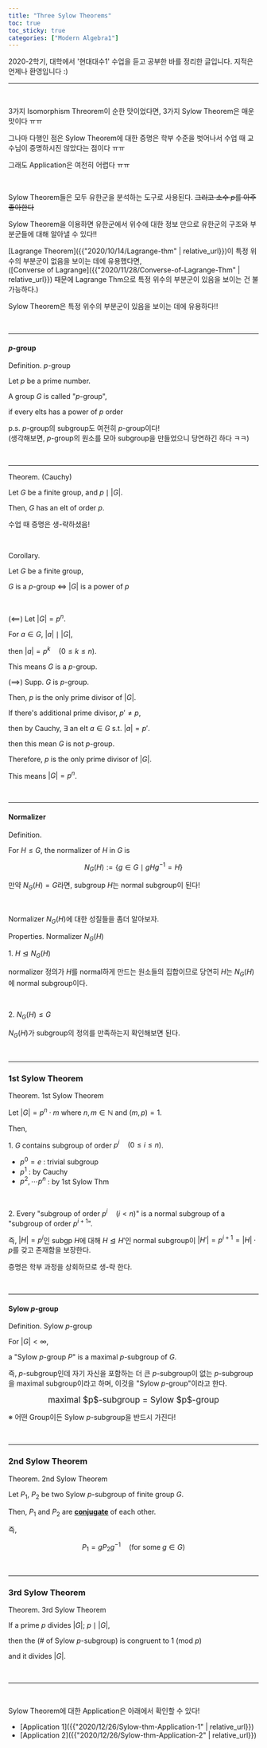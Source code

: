 ```yaml
---
title: "Three Sylow Theorems"
toc: true
toc_sticky: true
categories: ["Modern Algebra1"]
---
```



2020-2학기, 대학에서 '현대대수1' 수업을 듣고 공부한 바를 정리한 글입니다. 지적은 언제나 환영입니다 :)

<hr>
<br>

3가지 Isomorphism Threorem이 순한 맛이었다면, 3가지 Sylow Theorem은 매운 맛이다 ㅠㅠ

그나마 다행인 점은 Sylow Theorem에 대한 증명은 학부 수준을 벗어나서 수업 때 교수님이 증명하시진 않았다는 점이다 ㅠㅠ

그래도 Application은 여전히 어렵다 ㅠㅠ

<br>

Sylow Theorem들은 모두 유한군을 분석하는 도구로 사용된다. ~~그리고 소수 $p$를 아주 좋아한다~~

Sylow Theorem을 이용하면 유한군에서 위수에 대한 정보 만으로 유한군의 구조와 부분군들에 대해 알아낼 수 있다!!

[Lagrange Theorem]({{"2020/10/14/Lagrange-thm" | relative_url}})이 특정 위수의 부분군이 없음을 보이는 데에 유용했다면, <br>
([Converse of Lagrange]({{"2020/11/28/Converse-of-Lagrange-Thm" | relative_url}}) 때문에 Lagrange Thm으로 특정 위수의 부분군이 있음을 보이는 건 불가능하다.)

Sylow Theorem은 특정 위수의 부분군이 있음을 보이는 데에 유용하다!!

<br>
<hr>

#### $p$-group

<span class="statement-title">Definition.</span> $p$-group<br>

<div class="notice" markdown="1">

Let $p$ be a prime number.

A group $G$ is called "$p$-group",

if every elts has a power of $p$ order

</div>

p.s. $p$-group의 subgroup도 여전히 $p$-group이다! <br>
(생각해보면, $p$-group의 원소를 모아 subgroup을 만들었으니 당연하긴 하다 ㅋㅋ)

<br>
<hr>

<span class="statement-title">Theorem.</span> (Cauchy) <br>

<div class="notice" markdown="1">

Let $G$ be a finite group, and $p \mid \lvert G \rvert$.

Then, $G$ has an elt of order $p$.

</div>

수업 때 증명은 생-략하셨음!

<br>

<span class="statement-title">Corollary.</span><br>

<div class="notice" markdown="1">

Let $G$ be a finite group,

$G$ is a $p$-group $\iff$ $\lvert G \rvert$ is a power of $p$

</div>

<br>

<div class="math-statement" markdown="1">

($\impliedby$) Let $\lvert G \rvert = p^n$.

For $a \in G$, $\lvert a \rvert \mid \lvert G \rvert$,

then $\lvert a \rvert = p^{k} \quad (0 \le k \le n)$.

This means $G$ is a $p$-group.

</div>

<div class="math-statement" markdown="1">

($\implies$) Supp. $G$ is $p$-group.

Then, $p$ is the only prime divisor of $\lvert G \rvert$.

If there's additional prime divisor, $p' \ne p$,

then by Cauchy, $\exists$ an elt $a \in G$ s.t. $\lvert a \rvert = p'$.

then this mean $G$ is not $p$-group.

Therefore, $p$ is the only prime divisor of $\lvert G \rvert$.

This means $\lvert G \rvert = p^n$.

</div>

<br>
<hr>

#### Normalizer

<span class="statement-title">Definition.</span><br>

<div class="notice" markdown="1">

For $H \le G$, the normalizer of $H$ in $G$ is

$$
N_G (H) := \{g \in G \mid gHg^{-1} = H\}
$$

만약 $N_G(H) = G$라면, subgroup $H$는 normal subgroup이 된다!

</div>

<br>

Normalizer $N_G(H)$에 대한 성질들을 좀더 알아보자.


<span class="statement-title">Properties.</span> Normalizer $N_G(H)$<br>

1\. $H \trianglelefteq N_G(H)$

normalizer 정의가 $H$를 normal하게 만드는 원소들의 집합이므로 당연히 $H$는 $N_G(H)$에 normal subgroup이다.

<br>

2\. $N_G(H) \le G$

$N_G(H)$가 subgroup의 정의를 만족하는지 확인해보면 된다.

<br>
<hr>

### 1st Sylow Theorem

<span class="statement-title">Theorem.</span> 1st Sylow Theorem<br>

<div class="notice" markdown="1">

Let $\lvert G \rvert = p^n \cdot m$ where $n, m \in \mathbb{N}$ and $(m, p) = 1$.

Then,

1\. $G$ contains subgroup of order $p^i \quad (0 \le i \le n)$.

- $p^0 = e$ : trivial subgroup
- $p^1$ : by Cauchy
- $p^2, \cdots p^n$ : by 1st Sylow Thm

<br>

2\. Every "subgroup of order $p^i \quad (i<n)$" is a normal subgroup of a "subgroup of order $p^{i+1}$".

즉, $\lvert H \rvert = p^i$인 subgp $H$에 대해 $H \trianglelefteq H'$인 normal subgroup이 $\lvert H' \rvert = p^{i+1} = \lvert H \rvert \cdot p$를 갖고 존재함을 보장한다.

</div>

증명은 학부 과정을 상회하므로 생-략 한다.

<br>
<hr>

#### Sylow $p$-group

<span class="statement-title">Definition.</span> Sylow $p$-group<br>

<div class="notice" markdown="1">

For $\lvert G \rvert < \infty$,

a "Sylow $p$-group $P$" is a maximal $p$-subgroup of $G$.

즉, $p$-subgroup인데 자기 자신을 포함하는 더 큰 $p$-subgroup이 없는 $p$-subgroup을 maximal subgroup이라고 하며, 이것을 "Sylow $p$-group"이라고 한다.

<div style="text-align: center;">
<big>maximal $p$-subgroup = Sylow $p$-group</big>
</div>

※ 어떤 Group이든 Sylow $p$-subgroup을 반드시 가진다!

</div>

<br>
<hr>

### 2nd Sylow Theorem

<span class="statement-title">Theorem.</span> 2nd Sylow Theorem<br>

<div class="notice" markdown="1">

Let $P_1$, $P_2$ be two Sylow $p$-subgroup of finite group $G$.

Then, $P_1$ and $P_2$ are **<u>conjugate</u>** of each other.

즉,

$$
P_1 = g{P_2}g^{-1} \quad (\textrm{for some} \; g \in G)
$$

</div>

<br>
<hr>

### 3rd Sylow Theorem

<span class="statement-title">Theorem.</span> 3rd Sylow Theorem<br>

<div class="notice" markdown="1">

If a prime $p$ divides $\lvert G \rvert$; $p \mid \lvert G \rvert$,

then the (# of Sylow $p$-subgroup) is congruent to 1 (mod $p$)

and it divides $\lvert G \rvert$.

</div>

<br>
<hr>
<br>

Sylow Theorem에 대한 Application은 아래에서 확인할 수 있다!

- [Application 1]({{"2020/12/26/Sylow-thm-Application-1" | relative_url}})
- [Application 2]({{"2020/12/26/Sylow-thm-Application-2" | relative_url}})
